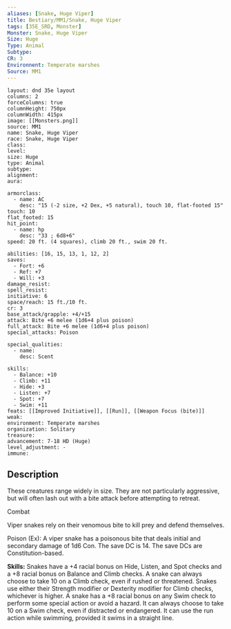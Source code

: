 ```yaml
---
aliases: [Snake, Huge Viper]
title: Bestiary/MM1/Snake, Huge Viper
tags: [35E_SRD, Monster]
Monster: Snake, Huge Viper
Size: Huge
Type: Animal
Subtype: 
CR: 3
Environnent: Temperate marshes
Source: MM1
---
```


```statblock
layout: dnd 35e layout
columns: 2
forceColumns: true
columnHeight: 750px
columnWidth: 415px
image: [[Monsters.png]]
source: MM1
name: Snake, Huge Viper
race: Snake, Huge Viper
class: 
level: 
size: Huge
type: Animal
subtype: 
alignment: 
aura: 

armorclass:
  - name: AC
    desc: "15 (-2 size, +2 Dex, +5 natural), touch 10, flat-footed 15"
touch: 10
flat_footed: 15
hit_point:
  - name: hp
    desc: "33 ; 6d8+6"
speed: 20 ft. (4 squares), climb 20 ft., swim 20 ft.

abilities: [16, 15, 13, 1, 12, 2]
saves:
  - Fort: +6
  - Ref: +7
  - Will: +3
damage_resist: 
spell_resist: 
initiative: 6
space/reach: 15 ft./10 ft.
cr: 3
base_attack/grapple: +4/+15
attack: Bite +6 melee (1d6+4 plus poison)
full_attack: Bite +6 melee (1d6+4 plus poison)
special_attacks: Poison

special_qualities:
  - name: 
    desc: Scent

skills:
  - Balance: +10
  - Climb: +11
  - Hide: +3
  - Listen: +7
  - Spot: +7
  - Swim: +11
feats: [[Improved Initiative]], [[Run]], [[Weapon Focus (bite)]]
weak: 
environment: Temperate marshes
organization: Solitary
treasure: 
advancement: 7-18 HD (Huge)
level_adjustment: -
immune: 
```

## Description

<p>These creatures range widely in size. They are not particularly aggressive, but will often lash out with a bite attack before attempting to retreat.</p>
<p>Combat</p>
<p>Viper snakes rely on their venomous bite to kill prey and defend themselves.</p>
<p>Poison (Ex): A viper snake has a poisonous bite that deals initial and secondary damage of 1d6 Con. The save DC is 14. The save DCs are Constitution-based.</p>
<p>
            <b>Skills:</b> Snakes have a +4 racial bonus on Hide, Listen, and Spot checks and a +8 racial bonus on Balance and Climb checks. A snake can always choose to take 10 on a Climb check, even if rushed or threatened. Snakes use either their Strength modifier or Dexterity modifier for Climb checks, whichever is higher. A snake has a +8 racial bonus on any Swim check to perform some special action or avoid a hazard. It can always choose to take 10 on a Swim check, even if distracted or endangered. It can use the run action while swimming, provided it swims in a straight line.</p>